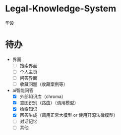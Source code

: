 # Legal-Knowledge-System
毕设

# 待办
- 界面
  - [ ] 搜索界面
  - [ ] 个人主页
  - [ ] 问答界面
  - [ ] 收藏问题（收藏案例等）

- ai智能问答
  - [x] 外部知识库（chroma）
  - [x] 意图识别（路由）（调用模型）
  - [x] 检索知识
  - [x] 回答生成（调用正常大模型 or 使用开源法律模型）
  - [ ] 对话记忆
  - [ ] 其他